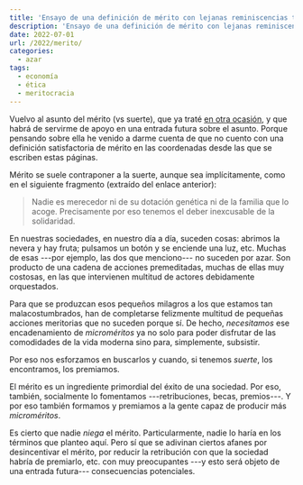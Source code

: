 ```yaml
---
title: 'Ensayo de una definición de mérito con lejanas reminiscencias termodinámicas'
description: 'Ensayo de una definición de mérito con lejanas reminiscencias termodinámicas'
date: 2022-07-01
url: /2022/merito/
categories:
  - azar
tags:
  - economía
  - ética
  - meritocracia
---
```


Vuelvo al asunto del mérito (vs suerte), que ya traté
[en otra ocasión](/2021/reflexiones-articulo-gregorio-luri/),
y que habrá de servirme de apoyo en una entrada futura sobre el asunto. Porque pensando sobre ella he venido a darme cuenta de que no cuento con una definición satisfactoria de mérito en las coordenadas desde las que se escriben estas páginas.

Mérito se suele contraponer a la suerte, aunque sea implícitamente, como en el siguiente fragmento (extraído del enlace anterior):

> Nadie es merecedor ni de su dotación genética ni de la familia que lo acoge. Precisamente por eso tenemos el deber inexcusable de la solidaridad.

En nuestras sociedades, en nuestro día a día, suceden cosas: abrimos la nevera y hay fruta; pulsamos un botón y se enciende una luz, etc. Muchas de esas ---por ejemplo, las dos que menciono--- no suceden por azar. Son producto de una cadena de acciones premeditadas, muchas de ellas muy costosas, en las que intervienen multitud de actores debidamente orquestados.

Para que se produzcan esos pequeños milagros a los que estamos tan malacostumbrados, han de completarse felizmente multitud de pequeñas acciones meritorias que no suceden porque sí. De hecho, _necesitamos_ ese encadenamiento de _microméritos_ ya no solo para poder disfrutar de las comodidades de la vida moderna sino para, simplemente, subsistir.

Por eso nos esforzamos en buscarlos y cuando, si tenemos _suerte_, los encontramos, los premiamos.

El mérito es un ingrediente primordial del éxito de una sociedad. Por eso, también, socialmente lo fomentamos ---retribuciones, becas, premios---. Y por eso también formamos y premiamos a la gente capaz de producir más _microméritos_.

Es cierto que nadie _niega_ el mérito. Particularmente, nadie lo haría en los términos que planteo aquí. Pero sí que se adivinan ciertos afanes por desincentivar el mérito, por reducir la retribución con que la sociedad habría de premiarlo, etc. con muy preocupantes ---y esto será objeto de una entrada futura--- consecuencias potenciales.
